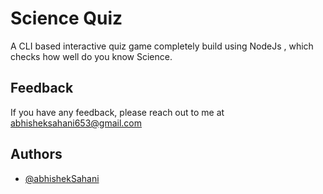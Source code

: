 
# Science Quiz

A CLI based interactive quiz game completely build using NodeJs , which checks how well do you know Science.


## Feedback

If you have any feedback, please reach out to me at abhisheksahani653@gmail.com 

  
## Authors

- [@abhishekSahani](https://github.com/abhisheksahani-nova)

  
